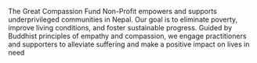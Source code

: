 The Great Compassion Fund Non-Profit empowers and supports underprivileged communities in Nepal. Our goal is to eliminate poverty, improve living conditions, and foster sustainable progress. Guided by Buddhist principles of empathy and compassion, we engage practitioners and supporters to alleviate suffering and make a positive impact on lives in need
